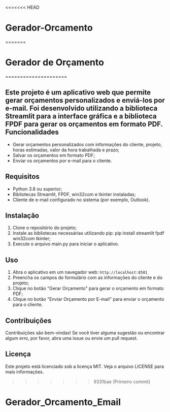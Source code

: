 <<<<<<< HEAD
# Gerador-Orcamento
=======
# Gerador de Orçamento
=====================

Este projeto é um aplicativo web que permite gerar orçamentos personalizados e enviá-los por e-mail. Foi desenvolvido utilizando a biblioteca Streamlit para a interface gráfica e a biblioteca FPDF para gerar os orçamentos em formato PDF.
Funcionalidades
---------------

* Gerar orçamentos personalizados com informações do cliente, projeto, horas estimadas, valor da hora trabalhada e prazo;
* Salvar os orçamentos em formato PDF;
* Enviar os orçamentos por e-mail para o cliente.

Requisitos
------------

* Python 3.8 ou superior;
* Bibliotecas Streamlit, FPDF, win32com e tkinter instaladas;
* Cliente de e-mail configurado no sistema (por exemplo, Outlook).

Instalação
------------

1. Clone o repositório do projeto;
2. Instale as bibliotecas necessárias utilizando pip: pip install streamlit fpdf win32com tkinter;
3. Execute o arquivo main.py para iniciar o aplicativo.

Uso
----

1. Abra o aplicativo em um navegador web: `http://localhost:8501`
2. Preencha os campos do formulário com as informações do cliente e do projeto;
3. Clique no botão "Gerar Orçamento" para gerar o orçamento em formato PDF;
4. Clique no botão "Enviar Orçamento por E-mail" para enviar o orçamento para o cliente.

Contribuições
---------------------

Contribuições são bem-vindas! Se você tiver alguma sugestão ou encontrar algum erro, por favor, abra uma issue ou envie um pull request.

Licença
--------

Este projeto está licenciado sob a licença MIT. Veja o arquivo LICENSE para mais informações.
>>>>>>> 9331bae (Primeiro commit)
# Gerador_Orcamento_Email
